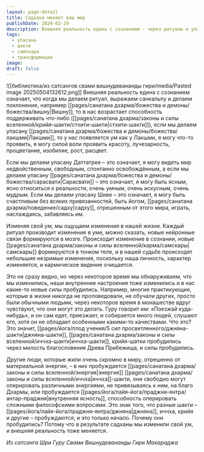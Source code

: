 ```yaml
---
layout: page-detail
title: Садхана меняет ваш мир
publishDate: 2024-02-29
description: Внешняя реальность едина с сознанием - через ритуалы и упасану мы меняем ум, пробуждая в себе новые силы и качества, соответствующие выбранному божеству. Постепенно формируются новые самскары и очищается кармическое видение, что приводит к внутренним и внешним изменениям. В результате садханы пробуждаются шакти - джняна, иччха, крийя и другие, меняя не только ум, но и судьбу.
tags:
  - упасана
  - шакти
  - самскара
  - трансформация
image: 
draft: false
---
```

![[библиотека/из сатсангов свами вишнудевананды гири/media/Pasted image 20250504132612.png]]
 Внешняя реальность едина с сознанием означает, что когда мы делаем ритуал, выражаем санкальпу и делаем поклонение, например [[pages/санатана дхарма/божества и демоны/божества/вишну|Вишну]], то в нас возрастает способность поддерживать что-либо ([[pages/санатана дхарма/законы и силы вселенной/крийя-шакти/стхити-шакти|стхити-шакти]]), если мы делаем упасану [[pages/санатана дхарма/божества и демоны/божества/лакшми|Лакшми]], то у нас появляется ум как у Лакшми, я могу что-то проявить, я могу силой воли проявить красоту, лучезарность, процветание, изобилие, рост, расцвет.

 Если мы делаем упасану Даттатрее – это означает, я могу видеть мир недвойственным, свободным, спонтанно освобождённым, а если мы делаем упасану [[pages/санатана дхарма/божества и демоны/божества/сарасвати|Сарасвати]] – это означает, я могу быть ясным, ясно относиться к реальности, очень умным, очень искусным, очень мудрым. Если мы делаем упасану Шиве – это означает, я могу быть счастливым без всяких привязанностей, быть йогом, [[pages/санатана дхарма/поведение/садху|садху]], отрешенным от этого мира, играть, наслаждаясь, забавляясь им.

 Изменяя свой ум, мы ощущаем изменения в нашей жизни. Каждый ритуал производит изменение в уме, можно сказать, новые нейронные связи формируются в мозге. Происходит изменение в сознании, новые [[pages/санатана дхарма/законы и силы вселенной/карма/самскары|самскары]] формируются в тонком теле, и в нашей судьбе происходят небольшие незримые изменения, поскольку наша личность, характер изменяется, и кармическое видение очищается.

 Это не сразу видно, но через некоторое время мы обнаруживаем, что мы изменились, наши внутренние настроения тоже изменились и в нас какие-то новые силы пробудились. Например, многие практикующие, которые в жизни никогда не проповедовали, не обучали других, просто были обычными людьми, через некоторое время в монашестве вдруг чувствуют, что они могут это делать. Гуру говорит им: «Поезжай куда-нибудь», и он сам едет, приезжает, и собирается много людей, слушают его, хотя он не обладает особенными какими-то качествами. Что это? Это значит, [[pages/йога/плод учения/5 сил просветленного/джняна-шакти|джняна-шакти]], [[pages/санатана дхарма/законы и силы вселенной/иччха-шакти|иччха-шакти]], крийя-шатки пробудились через милость благословения Древа Прибежища, и силы пробудились.

 Другие люди, которые жили очень скромно в миру, отрешенно от материальной энергии, – в них пробуждается [[pages/санатана дхарма/законы и силы вселенной/энергия|энергия]] [[pages/санатана дхарма/законы и силы вселенной/иччха|иччха]]-шакти, они свободно могут оперировать различными энергиями, не привязываясь к ним, на благо Дхармы, или пробуждается [[pages/йога/лайя-йога/праджня-янтра/антар-праджня|внутренняя ясность]], способность оперировать сложными философскими вопросами. Это знак того, что разные шакти – [[pages/йога/лайя-йога/праджня-янтра/джняна|джняна]], иччха, крийя и другие – пробуждаются, и это только начало. Почему они пробудились? Потому что в результате садханы мы изменили свой ум, и внешняя реальность тоже меняется.

*Из сатсанга Шри Гуру Свами Вишнудевананды Гири Махараджа*